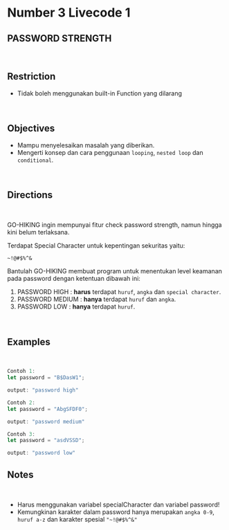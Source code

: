 # Number 3 Livecode 1

## **PASSWORD STRENGTH**

<br>

## Restriction
- Tidak boleh menggunakan built-in Function yang dilarang

<br>

## Objectives
- Mampu menyelesaikan masalah yang diberikan.
- Mengerti konsep dan cara penggunaan `looping`, `nested loop` dan `conditional`.

<br>

## Directions

<br>

GO-HIKING ingin mempunyai fitur check password strength, namun hingga kini belum terlaksana.

Terdapat Special Character untuk kepentingan sekuritas yaitu: 
```
~!@#$%^&
```
Bantulah GO-HIKING membuat program untuk menentukan level keamanan pada password dengan ketentuan dibawah ini:

1. PASSWORD HIGH : **harus** terdapat `huruf`, `angka` dan `special character`.
2. PASSWORD MEDIUM : **hanya** terdapat `huruf` dan `angka`.
3. PASSWORD LOW : **hanya** terdapat `huruf`.

<br>

## Examples

<br>

```js
Contoh 1:
let password = "B$DasW1";

output: "password high"

Contoh 2:
let password = "AbgSFDF0";

output: "password medium"

Contoh 3:
let password = "asdVSSD";

output: "password low"
```

## Notes

<br>

- Harus menggunakan variabel specialCharacter dan variabel password!
- Kemungkinan karakter dalam password hanya merupakan `angka 0-9`, `huruf a-z` dan karakter spesial `"~!@#$%^&"`
